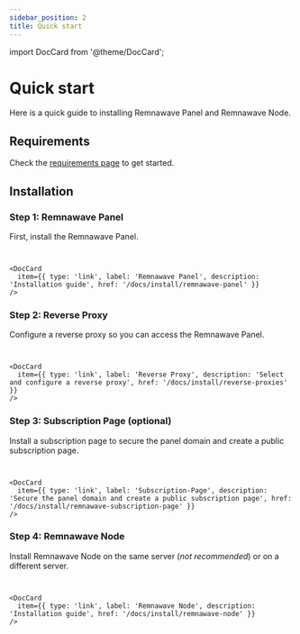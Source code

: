 ```yaml
---
sidebar_position: 2
title: Quick start
---
```


import DocCard from '@theme/DocCard';

# Quick start

Here is a quick guide to installing Remnawave Panel and Remnawave Node.

## Requirements

Check the [requirements page](/docs/install/requirements) to get started.

## Installation

### Step 1: Remnawave Panel

First, install the Remnawave Panel.

```mdx-code-block


<DocCard
  item={{ type: 'link', label: 'Remnawave Panel', description: 'Installation guide', href: '/docs/install/remnawave-panel' }}
/>
```

### Step 2: Reverse Proxy

Configure a reverse proxy so you can access the Remnawave Panel.

```mdx-code-block


<DocCard
  item={{ type: 'link', label: 'Reverse Proxy', description: 'Select and configure a reverse proxy', href: '/docs/install/reverse-proxies' }}
/>
```

### Step 3: Subscription Page (optional)

Install a subscription page to secure the panel domain and create a public subscription page.

```mdx-code-block


<DocCard
  item={{ type: 'link', label: 'Subscription-Page', description: 'Secure the panel domain and create a public subscription page', href: '/docs/install/remnawave-subscription-page' }}
/>
```

### Step 4: Remnawave Node

Install Remnawave Node on the same server (_not recommended_) or on a different server.

```mdx-code-block


<DocCard
  item={{ type: 'link', label: 'Remnawave Node', description: 'Installation guide', href: '/docs/install/remnawave-node' }}
/>
```
